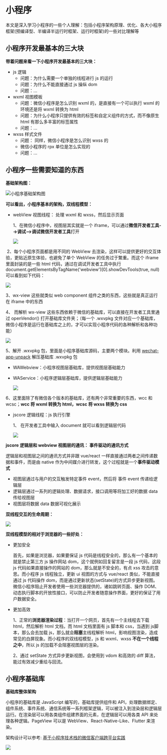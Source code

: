 #  小程序

本文是深入学习小程序的一些个人理解：包括小程序架构原理、优化、各大小程序框架(预编译型、半编译半运行时框架、运行时框架)的一些对比理解等



## 小程序开发最基本的三大块

**带着问题来看一下小程序开发最基本的三大块：**

- js 逻辑
  - 问题：为什么需要一个单独的线程进行 js 的运行
  - 问题：为什么不能直接通过 js 操纵 dom
  - 问题：...
- wxml 视图模板
  - 问题：微信小程序是怎么识别 wxml 的，是直接有一个可以执行 wxml 的环境还是将 wxml 转换为 html
  - 问题：为什么小程序只提供有效的标签和自定义组件的方式，而不像原生 html 有那么多丰富的标签属性
  - 问题：...
- wxss 样式文件
  - 问题： 同样，微信小程序是怎么识别 wxss 的
  - 微信小程序的 rpx 单位是怎么实现的
  - 问题：...



## 小程序一些需要知道的东西

**基础架构图：**

![小程序基础架构图](/images/img1.jpg)



**可以看出，小程序基本的架构，双线程模型：**

- webView 视图线程： 处理 wxml 和 wxss，然后显示页面

  1、在微信小程序中，视图层其实就是一个 iframe，可以通过**微信开发者工具-->调试-->调试微信开发者工具**打开

  ![](/images/img2.png)



​    2、每个小程序页面都是用不同的 WebView 去渲染，这样可以提供更好的交互体验，更贴近原生体验，也避免了单个 WebView 的任务过于繁重。而这个 iframe 里面封装的是一些 html 代码，通过在调试开发者工具中执行 document.getElementsByTagName('webview')[0].showDevTools(true, null) 可以看到如下代码：

  ![](/images/img3.png)

  3、wx-view 这些就类似 web component 组件之类的东西，这些就是真正运行在 iframe 中的东西

 4、 而解析 wx-view 这些东西依赖于微信的基础库，可以直接在开发者工具里通过 openVendor() 打开基础库文件夹；（每一个 .wxvpkg 文件对应一个基础库，微信小程序是运行在基础库之上的，才可以实现小程序代码的各种解析和各种功能）

![](/images/img4.png)

5、解开 .wxvpkg 包，里面是小程序基础库源码，主要两个模块。利用 [wechat-app-unpack](https://github.com/leo9960/wechat-app-unpack) 解压基础库 .wxvpkg 包

- WAWebview：小程序视图层基础库，提供视图层基础能力

- WAService：小程序逻辑层基础库，提供逻辑层基础能力

  ![](/images/img8.png)

6、这里面除了有微信各个版本的基础库，还有两个非常重要的东西，wcc 和 wcsc；**wcc 将 wxml 转换为 html，wcsc 将 wxss 转换为 css**



- jscore 逻辑线程：js 执行引擎

  1、 在开发者工具中输入 document 就可以看到逻辑层代码

  ![](/images/img7.png)



**jscore 逻辑层和 webview 视图层的通讯： 事件驱动的通讯方式**

逻辑层和视图层之间的通讯方式并非跟 vue/react 一样直接通过两者之间传递数据和事件，而是由 native 作为中间媒介进行转发，这个过程就是一个**事件驱动模式**

- 视图层通过与用户的交互触发特定事件 event，然后将 事件 event 传递给逻辑层
- 逻辑层通过一系列的逻辑处理、数据请求，接口调用等将加工好的数据 data 传给视图层
- 视图层将数据 data 数据可视化展示



**双线程交互的生命周期：**

![](/images/img6.png)



**双线程模型的相对于浏览器的一些好处：**

- 更加安全

  首先，如果是浏览器，如果要保证 js 代码是线程安全的，那么有一个基本的就是禁止第三方 js 操作网站 dom，这个就例如回复留言是一段 js 代码，这段 js 代码如果直接操作的网站的 dom，那么就是不安全的，有点 xss 攻击的意思。而小程序 js 线程独立，更新 ui 视图的方式与 vue/react 类似，不能直接通过 js 代码操作 dom，而是通过更新状态(setState)的方式异步更新视图。微信小程序阻止开发者使用一些浏览器提供的，诸如跳转页面、操作 DOM、动态执行脚本的开放性接口，可以防止开发者随意操作界面，更好的保证了用户数据安全。

- 更加高效

  1、正常的**浏览器渲染过程**：当打开一个网页，首先有一个主线程去下载 html，然后解析 html 文档，而 html 文档里面有 js 脚本和 css，当遇到 js脚本，那么会去加载 js，那么就会**阻塞**主线程解析 html，影响视图渲染，造成常见的白屏现象。而小程序的双线程模型，js 和 wxml、wxss **不在一个线程之中**，所以 js 的加载不会阻塞视图层的渲染。

  2、通过 setState 方式异步更新视图，会使用到 vdom 和高效的 diff 算法，能过有效减少重绘与回流。



## 小程序基础库

**基础库整体架构**

小程序的基础库是 JavaScript 编写的，基础库提供组件和 API，处理数据绑定、组件系统、事件系统、通信系统等一系列框架逻辑，可以被注入到渲染层和逻辑层运行。在渲染层可以用各类组件组建界面的元素，在逻辑层可以用各类 API 来处理各种逻辑。PageView 可以是 WebView、React-Native-Like、Flutter 来渲染。

架构设计可以参考: [基于小程序技术栈的微信客户端跨平台实践](https://ppt.geekbang.org/slide/show?cid=42&pid=2338)



![](/images/img5.png)



